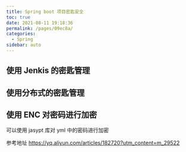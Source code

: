```yaml
---
title: Spring boot 项目密匙安全
toc: true
date: 2021-08-11 19:18:36
permalink: /pages/09ec8a/
categories:
  - Spring 
sidebar: auto
---
```


## 使用 Jenkis 的密匙管理


## 使用分布式的密匙管理

## 使用 ENC 对密码进行加密

可以使用 jasypt 库对 yml 中的密码进行加密

参考地址 https://yq.aliyun.com/articles/182720?utm_content=m_29522

